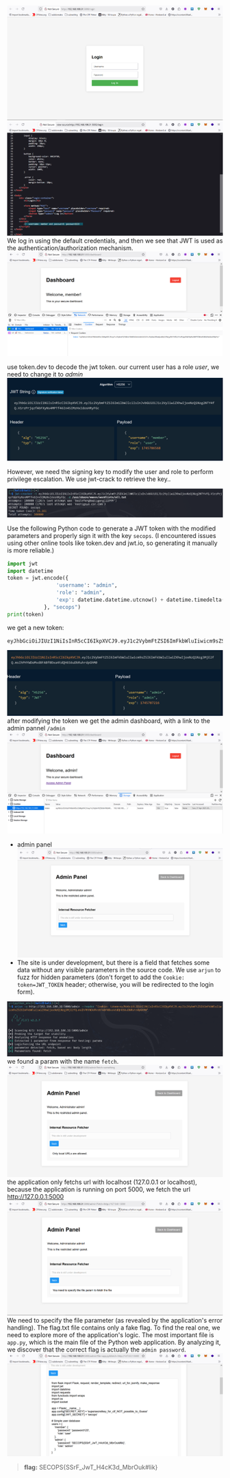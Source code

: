 ![login form](images/image.png)
![default creds in source code](images/image-1.png)
We log in using the default credentials, and then we see that JWT is used as the authentication/authorization mechanism.
![jwt for authentication](images/image-2.png)

use token.dev to decode the jwt token.
our current user has a role *user*, we need to change it to *admin*
![deocding jwt token](images/image-3.png)

However, we need the signing key to modify the user and role to perform privilege escalation. We use jwt-crack to retrieve the key..

![cracker the signing key](images/image-4.png)

Use the following Python code to generate a JWT token with the modified parameters and properly sign it with the key `secops`. (I encountered issues using other online tools like token.dev and jwt.io, so generating it manually is more reliable.)

```python
import jwt
import datetime
token = jwt.encode({
                'username': "admin",
                'role': "admin",
                'exp': datetime.datetime.utcnow() + datetime.timedelta(minutes=30)
            }, "secops")
print(token)
```

we get a new token:
```less
eyJhbGciOiJIUzI1NiIsInR5cCI6IkpXVCJ9.eyJ1c2VybmFtZSI6ImFkbWluIiwicm9sZSI6ImFkbWluIiwiZXhwIjoxNzQ1Nzg3MjE2fQ.msIhPHYWDoMvd8FABf0Dxa4tdQH6S6uDbRuhrdpGhM0
```

![admin token](images/image-5.png)
after modifying the token we get the admin dashboard, with a link to the admin pannel `/admin`
![admin dashboard](images/image-6.png)
- admin panel
![admin panel](images/image-7.png)
- The site is under development, but there is a field that fetches some data without any visible parameters in the source code. We use `arjun` to fuzz for hidden parameters (don't forget to add the `Cookie: token=JWT_TOKEN` header; otherwise, you will be redirected to the login form).

![fuzzing for params](images/image-8.png)
we found a param with the name `fetch`.
![fetch testing](images/image-9.png)
the application only fetchs url with localhost (127.0.0.1 or localhost), because the application is running on port 5000, we fetch the url http://127.0.0.1:5000
![file params](images/image-10.png)
We need to specify the file parameter (as revealed by the application's error handling). The flag.txt file contains only a fake flag. To find the real one, we need to explore more of the application's logic. The most important file is `app.py`, which is the main file of the Python web application. By analyzing it, we discover that the correct flag is actually the `admin password`.
![the flag as the admin password](images/image-11.png)

> **flag:** SECOPS{SSrF_JwT_H4cK3d_MbrOuk#lik}